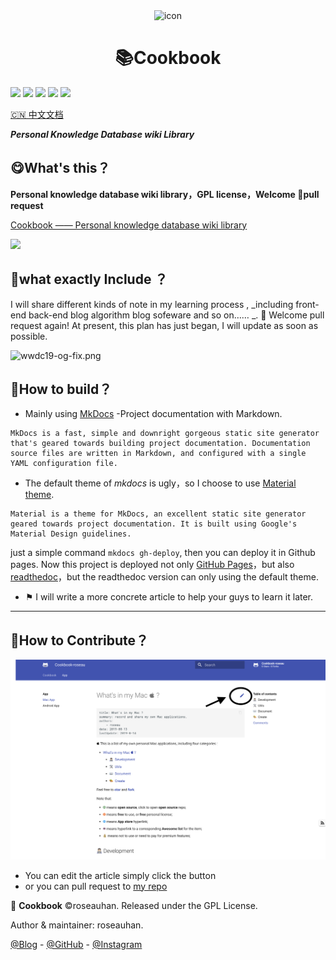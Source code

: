 <div align="center">

<img src="https://i.loli.net/2019/08/09/2f3NUxKFjvGqeZ4.png" width="160px" alt="icon" />

<h1> 📚Cookbook  </h1>

</div>

[![](https://flat.badgen.net/badge/github/github?icon)](https://github.com/RoseauHan/cookbook)
[![](https://badgen.net/badge/readthedoc/pass/yellow)](https://roseau-cookbook.readthedocs.io)
[![](https://img.shields.io/github/last-commit/roseauhan/cookbook/gh-pages)](https://github.com/RoseauHan/cookbook/tree/gh-pages)
[![](https://badgen.net/twitter/follow/roseauhan)](https://twitter.com/roseauhan)
[![](https://img.shields.io/github/license/RoseauHan/cookbook)](https://github.com/RoseauHan/cookbook/tree/master/LICENSE)

[🇨🇳 中文文档](https://github.com/RoseauHan/cookbook/blob/master/README-CN.md)

**_Personal Knowledge Database wiki Library_**

## 😋What's this？

**Personal knowledge database wiki library，GPL license，Welcome 👏pull request**

[Cookbook —— Personal knowledge database wiki library ](https://roseauhan.github.io/cookbook)

![](https://i.loli.net/2019/08/09/Z9iGLzEN7bmJgsx.png)

## 🤯what exactly Include ？

I will share different kinds of note in my learning process , _including front-end back-end blog algorithm blog sofeware and so on…… _. 👏 Welcome pull request again! At present, this plan has just began, I will update as soon as possible.

![wwdc19-og-fix.png](https://i.loli.net/2019/08/09/gQ4tmo6idskz87x.png)

## 🧐How to build？

- Mainly using [MkDocs](https://github.com/mkdocs/mkdocs/) -Project documentation with Markdown.

```
MkDocs is a fast, simple and downright gorgeous static site generator that's geared towards building project documentation. Documentation source files are written in Markdown, and configured with a single YAML configuration file.
```

- The default theme of _mkdocs_ is ugly，so I choose to use [Material theme](https://squidfunk.github.io/mkdocs-material/).

```
Material is a theme for MkDocs, an excellent static site generator geared towards project documentation. It is built using Google's Material Design guidelines.
```

just a simple command `mkdocs gh-deploy`, then you can deploy it in Github pages. Now this project is deployed not only [GitHub Pages](https://roseauhan.github.io/cookbook/)，but also [readthedoc](https://roseau-cookbook.readthedocs.io)，but the readthedoc version can only using the default theme.

- ⚑ I will write a more concrete article to help your guys to learn it later.

---

## 🧐How to Contribute？

![pic](https://raw.githubusercontent.com/RoseauHan/upic-upload/master/ScreenShot.png)

- You can edit the article simply click the button
- or you can pull request to [my repo](https://github.com/RoseauHan/cookbook/)

📒 **Cookbook** ©roseauhan. Released under the GPL License.

Author & maintainer: roseauhan.

[@Blog](https://roseauhan.github.io/) - [@GitHub](https://github.com/roseauhan) - [@Instagram](https://instagram.com/roseauhan)
